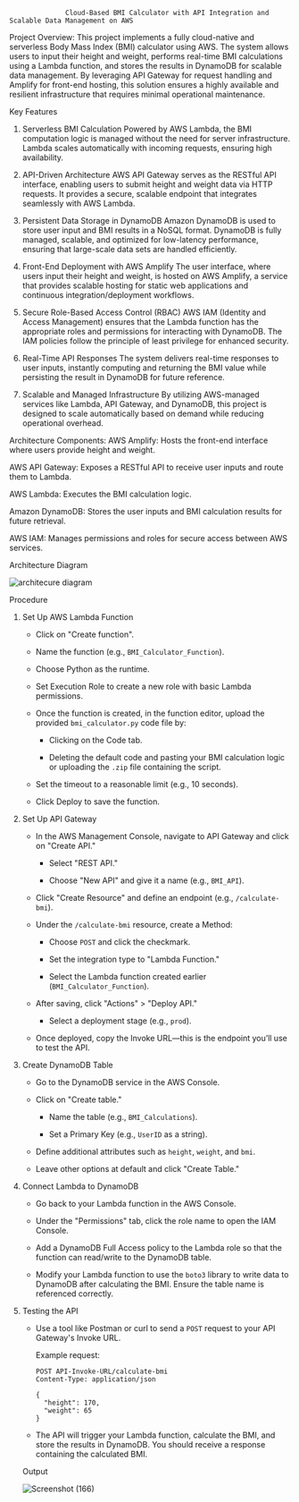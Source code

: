                   Cloud-Based BMI Calculator with API Integration and Scalable Data Management on AWS
Project Overview:
This project implements a fully cloud-native and serverless Body Mass Index (BMI) calculator using AWS. The system allows users to input their height and weight, performs real-time BMI calculations using a Lambda function, and stores the results in DynamoDB for scalable data management. By leveraging API Gateway for request handling and Amplify for front-end hosting, this solution ensures a highly available and resilient infrastructure that requires minimal operational maintenance.

Key Features
1. Serverless BMI Calculation
Powered by AWS Lambda, the BMI computation logic is managed without the need for server infrastructure. Lambda scales automatically with incoming requests, ensuring high availability.

3. API-Driven Architecture
AWS API Gateway serves as the RESTful API interface, enabling users to submit height and weight data via HTTP requests. It provides a secure, scalable endpoint that integrates seamlessly with AWS Lambda.

5. Persistent Data Storage in DynamoDB
Amazon DynamoDB is used to store user input and BMI results in a NoSQL format. DynamoDB is fully managed, scalable, and optimized for low-latency performance, ensuring that large-scale data sets are handled efficiently.

7. Front-End Deployment with AWS Amplify
The user interface, where users input their height and weight, is hosted on AWS Amplify, a service that provides scalable hosting for static web applications and continuous integration/deployment workflows.

9. Secure Role-Based Access Control (RBAC)
AWS IAM (Identity and Access Management) ensures that the Lambda function has the appropriate roles and permissions for interacting with DynamoDB. The IAM policies follow the principle of least privilege for enhanced security.

11. Real-Time API Responses
The system delivers real-time responses to user inputs, instantly computing and returning the BMI value while persisting the result in DynamoDB for future reference.

12. Scalable and Managed Infrastructure
By utilizing AWS-managed services like Lambda, API Gateway, and DynamoDB, this project is designed to scale automatically based on demand while reducing operational overhead.

Architecture
Components:
AWS Amplify: Hosts the front-end interface where users provide height and weight.

AWS API Gateway: Exposes a RESTful API to receive user inputs and route them to Lambda.

AWS Lambda: Executes the BMI calculation logic.

Amazon DynamoDB: Stores the user inputs and BMI calculation results for future retrieval.

AWS IAM: Manages permissions and roles for secure access between AWS services.

Architecture Diagram

![architecure diagram](https://github.com/user-attachments/assets/b8f0f3d7-db72-4f5b-9739-c6132a66e1b3)


Procedure


1. Set Up AWS Lambda Function  
     - Click on "Create function".
       
     - Name the function (e.g., `BMI_Calculator_Function`).
      
     - Choose Python as the runtime.
       
     - Set Execution Role to create a new role with basic Lambda permissions.
       
   - Once the function is created, in the function editor, upload the provided `bmi_calculator.py` code file by:
     
     - Clicking on the Code tab.
       
     - Deleting the default code and pasting your BMI calculation logic or uploading the `.zip` file containing the script.
       
   - Set the timeout to a reasonable limit (e.g., 10 seconds).
     
   - Click Deploy to save the function.

1. Set Up API Gateway
    
   - In the AWS Management Console, navigate to API Gateway and click on "Create API."
     
     - Select "REST API."
      
     - Choose "New API" and give it a name (e.g., `BMI_API`).
       
   - Click "Create Resource" and define an endpoint (e.g., `/calculate-bmi`).
    
   - Under the `/calculate-bmi` resource, create a Method:
     
     - Choose `POST` and click the checkmark.
       
     - Set the integration type to "Lambda Function."
       
     - Select the Lambda function created earlier (`BMI_Calculator_Function`).
       
   - After saving, click "Actions" > "Deploy API."
     
     - Select a deployment stage (e.g., `prod`).
       
   - Once deployed, copy the Invoke URL—this is the endpoint you’ll use to test the API.

4. Create DynamoDB Table

   - Go to the DynamoDB service in the AWS Console.
     
   - Click on "Create table."
     
     - Name the table (e.g., `BMI_Calculations`).
       
     - Set a Primary Key (e.g., `UserID` as a string).
       
   - Define additional attributes such as `height`, `weight`, and `bmi`.
     
   - Leave other options at default and click "Create Table."

6. Connect Lambda to DynamoDB
   
   - Go back to your Lambda function in the AWS Console.
     
   - Under the "Permissions" tab, click the role name to open the IAM Console.
     
   - Add a DynamoDB Full Access policy to the Lambda role so that the function can read/write to the DynamoDB table.
     
   - Modify your Lambda function to use the `boto3` library to write data to DynamoDB after calculating the BMI. Ensure the table name is referenced correctly.

8. Testing the API
   
   - Use a tool like Postman or curl to send a `POST` request to your API Gateway's Invoke URL.
   
     Example request:  
     ```http
     POST API-Invoke-URL/calculate-bmi  
     Content-Type: application/json  

     {  
       "height": 170,  
       "weight": 65  
     }  
     
   - The API will trigger your Lambda function, calculate the BMI, and store the results in DynamoDB. You should receive a response containing the calculated BMI.


   Output

   ![Screenshot (166)](https://github.com/user-attachments/assets/00eb6506-2ff7-43d6-828b-acfee1681691)



